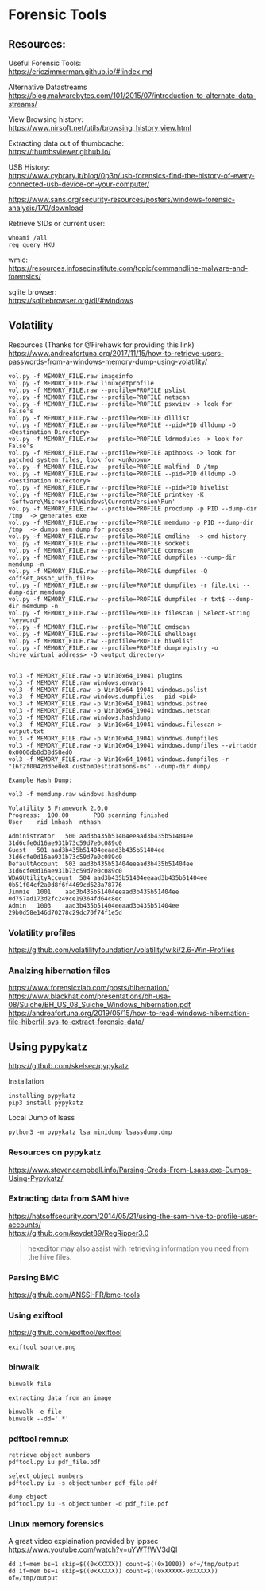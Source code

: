 # Forensic Tools

## Resources:

Useful Forensic Tools:  
https://ericzimmerman.github.io/#!index.md

Alternative Datastreams  
https://blog.malwarebytes.com/101/2015/07/introduction-to-alternate-data-streams/

View Browsing history:  
https://www.nirsoft.net/utils/browsing_history_view.html

Extracting data out of thumbcache:  
https://thumbsviewer.github.io/

USB History:  
https://www.cybrary.it/blog/0p3n/usb-forensics-find-the-history-of-every-connected-usb-device-on-your-computer/

https://www.sans.org/security-resources/posters/windows-forensic-analysis/170/download

Retrieve SIDs or current user:  
```
whoami /all
reg query HKU
```

wmic:  
https://resources.infosecinstitute.com/topic/commandline-malware-and-forensics/

sqlite browser:  
https://sqlitebrowser.org/dl/#windows


## Volatility

Resources (Thanks for @Firehawk for providing this link)
https://www.andreafortuna.org/2017/11/15/how-to-retrieve-users-passwords-from-a-windows-memory-dump-using-volatility/ 

```
vol.py -f MEMORY_FILE.raw imageinfo
vol.py -f MEMORY_FILE.raw linuxgetprofile
vol.py -f MEMORY_FILE.raw --profile=PROFILE pslist
vol.py -f MEMORY_FILE.raw --profile=PROFILE netscan
vol.py -f MEMORY_FILE.raw --profile=PROFILE psxview -> look for False's
vol.py -f MEMORY_FILE.raw --profile=PROFILE dlllist
vol.py -f MEMORY_FILE.raw --profile=PROFILE --pid=PID dlldump -D <Destination Directory>
vol.py -f MEMORY_FILE.raw --profile=PROFILE ldrmodules -> look for False's
vol.py -f MEMORY_FILE.raw --profile=PROFILE apihooks -> look for patched system files, look for <unknown>
vol.py -f MEMORY_FILE.raw --profile=PROFILE malfind -D /tmp
vol.py -f MEMORY_FILE.raw --profile=PROFILE --pid=PID dlldump -D <Destination Directory>
vol.py -f MEMORY_FILE.raw --profile=PROFILE --pid=PID hivelist
vol.py -f MEMORY_FILE.raw --profile=PROFILE printkey -K 'Software\Microsoft\Windows\CurrentVersion\Run'
vol.py -f MEMORY_FILE.raw --profile=PROFILE procdump -p PID --dump-dir /tmp  -> generates exe
vol.py -f MEMORY_FILE.raw --profile=PROFILE memdump -p PID --dump-dir /tmp  -> dumps mem dump for process
vol.py -f MEMORY_FILE.raw --profile=PROFILE cmdline  -> cmd history
vol.py -f MEMORY_FILE.raw --profile=PROFILE sockets
vol.py -f MEMORY_FILE.raw --profile=PROFILE connscan
vol.py -f MEMORY_FILE.raw --profile=PROFILE dumpfiles --dump-dir memdump -n
vol.py -f MEMORY_FILE.raw --profile=PROFILE dumpfiles -Q <offset_assoc_with_file>
vol.py -f MEMORY_FILE.raw --profile=PROFILE dumpfiles -r file.txt --dump-dir memdump
vol.py -f MEMORY_FILE.raw --profile=PROFILE dumpfiles -r txt$ --dump-dir memdump -n
vol.py -f MEMORY_FILE.raw --profile=PROFILE filescan | Select-String "keyword"
vol.py -f MEMORY_FILE.raw --profile=PROFILE cmdscan
vol.py -f MEMORY_FILE.raw --profile=PROFILE shellbags
vol.py -f MEMORY_FILE.raw --profile=PROFILE hivelist
vol.py -f MEMORY_FILE.raw --profile=PROFILE dumpregistry -o <hive_virtual_address> -D <output_directory>


vol3 -f MEMORY_FILE.raw -p Win10x64_19041 plugins
vol3 -f MEMORY_FILE.raw windows.envars
vol3 -f MEMORY_FILE.raw -p Win10x64_19041 windows.pslist
vol3 -f MEMORY_FILE.raw windows.dumpfiles --pid <pid>
vol3 -f MEMORY_FILE.raw -p Win10x64_19041 windows.pstree
vol3 -f MEMORY_FILE.raw -p Win10x64_19041 windows.netscan
vol3 -f MEMORY_FILE.raw windows.hashdump
vol3 -f MEMORY_FILE.raw -p Win10x64_19041 windows.filescan > output.txt
vol3 -f MEMORY_FILE.raw -p Win10x64_19041 windows.dumpfiles
vol3 -f MEMORY_FILE.raw -p Win10x64_19041 windows.dumpfiles --virtaddr 0x0000db8d38d58ed0
vol3 -f MEMORY_FILE.raw -p Win10x64_19041 windows.dumpfiles -r "16f2f0042ddbe0e8.customDestinations-ms" --dump-dir dump/

Example Hash Dump:

vol3 -f memdump.raw windows.hashdump

Volatility 3 Framework 2.0.0
Progress:  100.00		PDB scanning finished                        
User	rid	lmhash	nthash

Administrator	500	aad3b435b51404eeaad3b435b51404ee 31d6cfe0d16ae931b73c59d7e0c089c0
Guest	501	aad3b435b51404eeaad3b435b51404ee	31d6cfe0d16ae931b73c59d7e0c089c0
DefaultAccount	503	aad3b435b51404eeaad3b435b51404ee	31d6cfe0d16ae931b73c59d7e0c089c0
WDAGUtilityAccount	504	aad3b435b51404eeaad3b435b51404ee	0b51f04cf2a0d8f6f4469cd628a78776
Jimmie	1001	aad3b435b51404eeaad3b435b51404ee	0d757ad173d2fc249ce19364fd64c8ec
Admin	1003	aad3b435b51404eeaad3b435b51404ee	29b0d58e146d70278c29dc70f74f1e5d
```

### Volatility profiles
https://github.com/volatilityfoundation/volatility/wiki/2.6-Win-Profiles

### Analzing hibernation files
https://www.forensicxlab.com/posts/hibernation/  
https://www.blackhat.com/presentations/bh-usa-08/Suiche/BH_US_08_Suiche_Windows_hibernation.pdf  
https://andreafortuna.org/2019/05/15/how-to-read-windows-hibernation-file-hiberfil-sys-to-extract-forensic-data/  

## Using pypykatz
https://github.com/skelsec/pypykatz

Installation
```
installing pypykatz
pip3 install pypykatz
```

Local Dump of lsass
```
python3 -m pypykatz lsa minidump lsassdump.dmp
```

### Resources on pypykatz
https://www.stevencampbell.info/Parsing-Creds-From-Lsass.exe-Dumps-Using-Pypykatz/  

### Extracting data from SAM hive
https://hatsoffsecurity.com/2014/05/21/using-the-sam-hive-to-profile-user-accounts/  
https://github.com/keydet89/RegRipper3.0  

> hexeditor may also assist with retrieving information you need from the hive files.

### Parsing BMC
https://github.com/ANSSI-FR/bmc-tools

### Using exiftool
https://github.com/exiftool/exiftool

```
exiftool source.png
```

### binwalk
```
binwalk file

extracting data from an image

binwalk -e file
binwalk --dd='.*'
```

### pdftool remnux
```
retrieve object numbers
pdftool.py iu pdf_file.pdf

select object numbers
pdftool.py iu -s objectnumber pdf_file.pdf

dump object
pdftool.py iu -s objectnumber -d pdf_file.pdf
```

### Linux memory forensics

A great video explaination provided by ippsec  
https://www.youtube.com/watch?v=uYWTfWV3dQI  

```
dd if=mem bs=1 skip=$((0xXXXXX)) count=$((0x1000)) of=/tmp/output
dd if=mem bs=1 skip=$((0xXXXXX)) count=$((0xXXXXX-0xXXXXX)) of=/tmp/output
```
